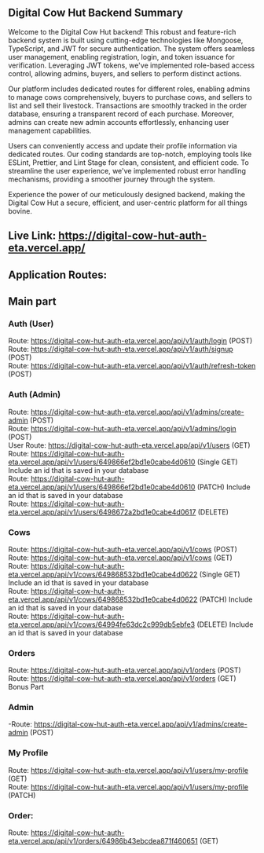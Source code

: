 ## Digital Cow Hut Backend Summary
Welcome to the Digital Cow Hut backend! This robust and feature-rich backend system is built using cutting-edge technologies like Mongoose, TypeScript, and JWT for secure authentication. The system offers seamless user management, enabling registration, login, and token issuance for verification. Leveraging JWT tokens, we've implemented role-based access control, allowing admins, buyers, and sellers to perform distinct actions.

Our platform includes dedicated routes for different roles, enabling admins to manage cows comprehensively, buyers to purchase cows, and sellers to list and sell their livestock. Transactions are smoothly tracked in the order database, ensuring a transparent record of each purchase. Moreover, admins can create new admin accounts effortlessly, enhancing user management capabilities.

Users can conveniently access and update their profile information via dedicated routes. Our coding standards are top-notch, employing tools like ESLint, Prettier, and Lint Stage for clean, consistent, and efficient code. To streamline the user experience, we've implemented robust error handling mechanisms, providing a smoother journey through the system.

Experience the power of our meticulously designed backend, making the Digital Cow Hut a secure, efficient, and user-centric platform for all things bovine.




## Live Link: https://digital-cow-hut-auth-eta.vercel.app/


## Application Routes:

## Main part

### Auth (User)
Route: https://digital-cow-hut-auth-eta.vercel.app/api/v1/auth/login (POST)  <br/>
Route: https://digital-cow-hut-auth-eta.vercel.app/api/v1/auth/signup (POST)    <br/>
Route: https://digital-cow-hut-auth-eta.vercel.app/api/v1/auth/refresh-token (POST)  <br/>

### Auth (Admin)
Route: https://digital-cow-hut-auth-eta.vercel.app/api/v1/admins/create-admin (POST) <br/>
Route: https://digital-cow-hut-auth-eta.vercel.app/api/v1/admins/login (POST)  <br/>
User
Route: https://digital-cow-hut-auth-eta.vercel.app/api/v1/users (GET)    <br/>
Route: https://digital-cow-hut-auth-eta.vercel.app/api/v1/users/649866ef2bd1e0cabe4d0610 (Single GET) Include an id that is saved in your database    <br/>
Route: https://digital-cow-hut-auth-eta.vercel.app/api/v1/users/649866ef2bd1e0cabe4d0610 (PATCH) Include an id that is saved in your database    <br/>
Route: https://digital-cow-hut-auth-eta.vercel.app/api/v1/users/6498672a2bd1e0cabe4d0617 (DELETE)      <br/>
### Cows
Route: https://digital-cow-hut-auth-eta.vercel.app/api/v1/cows (POST)    <br/>
Route: https://digital-cow-hut-auth-eta.vercel.app/api/v1/cows (GET)        <br/>
Route: https://digital-cow-hut-auth-eta.vercel.app/api/v1/cows/649868532bd1e0cabe4d0622 (Single GET) Include an id that is saved in your database         <br/>
Route: https://digital-cow-hut-auth-eta.vercel.app/api/v1/cows/649868532bd1e0cabe4d0622 (PATCH) Include an id that is saved in your database              <br/>
Route: https://digital-cow-hut-auth-eta.vercel.app/api/v1/cows/64994fe63dc2c999db5ebfe3 (DELETE) Include an id that is saved in your database              <br/>
### Orders
Route: https://digital-cow-hut-auth-eta.vercel.app/api/v1/orders (POST)   <br/>
Route: https://digital-cow-hut-auth-eta.vercel.app/api/v1/orders (GET)    <br/>
Bonus Part
### Admin
-Route: https://digital-cow-hut-auth-eta.vercel.app/api/v1/admins/create-admin (POST)   <br/>

### My Profile
Route: https://digital-cow-hut-auth-eta.vercel.app/api/v1/users/my-profile (GET)   <br/>
Route: https://digital-cow-hut-auth-eta.vercel.app/api/v1/users/my-profile (PATCH)   <br/>
### Order:
Route: https://digital-cow-hut-auth-eta.vercel.app/api/v1/orders/64986b43ebcdea871f460651 (GET)  <br/>
